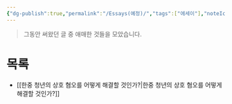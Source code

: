 ```yaml
---
{"dg-publish":true,"permalink":"/Essays(예정)/","tags":["에세이"],"noteIcon":"","created":"2024-02-08T15:32:39.848+09:00","updated":"2024-02-13T16:35:18.698+09:00"}
---
```


> 그동안 써왔던 글 중 애매한 것들을 모았습니다.

# 목록
+ [[한중 청년의 상호 혐오를 어떻게 해결할 것인가?\|한중 청년의 상호 혐오를 어떻게 해결할 것인가?]]